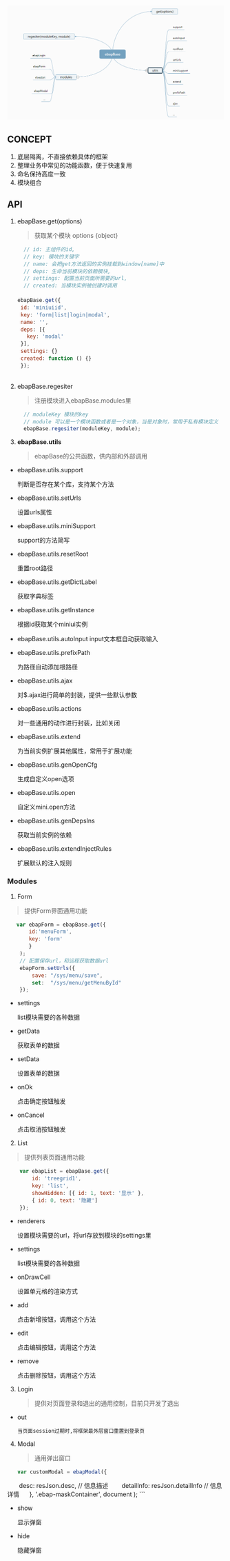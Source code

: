![](base.png)
## CONCEPT

1. 底层隔离，不直接依赖具体的框架
2. 整理业务中常见的功能函数，便于快速复用
3. 命名保持高度一致
4. 模块组合

## API
1. ebapBase.get(options)
   > 获取某个模块  options {object}
   
   ```javascript
     // id: 主组件的id,
     // key: 模块的关键字
     // name: 会把get方法返回的实例挂载到window[name]中
     // deps: 生命当前模块的依赖模块,
     // settings: 配置当前页面所需要的url,
     // created: 当模块实例被创建时调用
     
   ebapBase.get({
	id: 'miniuiid', 
	key: 'form|list|login|modal', 
	name: '',
	deps: [{
	  key: 'modal'
	}], 
	settings: {} 
	created: function () {}
    });
    
    ```
2. ebapBase.regesiter
   > 注册模块进入ebapBase.modules里
   
   ```javascript
     // moduleKey 模块的key
     // module 可以是一个模块函数或者是一个对象，当是对象时，常用于私有模块定义
     ebapBase.regesiter(moduleKey, module); 
   ```
    
3. **ebapBase.utils**
   > ebapBase的公共函数，供内部和外部调用
   
  + ebapBase.utils.support

    判断是否存在某个库，支持某个方法
  + ebapBase.utils.setUrls

    设置urls属性
  + ebapBase.utils.miniSupport

    support的方法简写
  + ebapBase.utils.resetRoot

    重置root路径
  + ebapBase.utils.getDictLabel

    获取字典标签
  + ebapBase.utils.getInstance

    根据id获取某个miniui实例
  + ebapBase.utils.autoInput
    input文本框自动获取输入
  + ebapBase.utils.prefixPath

    为路径自动添加根路径
  + ebapBase.utils.ajax

    对$.ajax进行简单的封装，提供一些默认参数
  + ebapBase.utils.actions

    对一些通用的动作进行封装，比如关闭
  + ebapBase.utils.extend

    为当前实例扩展其他属性，常用于扩展功能
  + ebapBase.utils.genOpenCfg

    生成自定义open选项
  + ebapBase.utils.open

    自定义mini.open方法
  + ebapBase.utils.genDepsIns

    获取当前实例的依赖
  + ebapBase.utils.extendInjectRules
    
    扩展默认的注入规则
    
### Modules

1. Form

> 提供Form界面通用功能

```javascript
   var ebapForm = ebapBase.get({
       id:'menuForm',
       key: 'form'
       }
	);
	// 配置保存url，和远程获取数据url
	ebapForm.setUrls({
		save: "/sys/menu/save",
		set:  "/sys/menu/getMenuById"
	});
```

+ settings

   list模块需要的各种数据
   
+ getData

   获取表单的数据

+ setData
  
   设置表单的数据

+ onOk

   点击确定按钮触发

+ onCancel

   点击取消按钮触发

2. List

> 提供列表页面通用功能

```javascript
    var ebapList = ebapBase.get({
        id: 'treegrid1',
        key: 'list',
        showHidden: [{ id: 1, text: '显示' }, 
        { id: 0, text: '隐藏']
    });
```

+ renderers 

   设置模块需要的url，将url存放到模块的settings里

+ settings

   list模块需要的各种数据

+ onDrawCell

   设置单元格的渲染方式

+ add
  
   点击新增按钮，调用这个方法

+ edit

   点击编辑按钮，调用这个方法

+ remove

   点击删除按钮，调用这个方法

3. Login

    > 提供对页面登录和退出的通用控制，目前只开发了退出

+ out
    
      当页面session过期时,将框架最外层窗口重置到登录页


4. Modal

   > 通用弹出窗口
    ```javascript
    var customModal = ebapModal({
        desc: resJson.desc, // 信息描述
        detailInfo: resJson.detailInfo // 信息详情
      }, '.ebap-maskContainer', document
    );
    ```
+ show

  显示弹窗

+ hide

  隐藏弹窗



